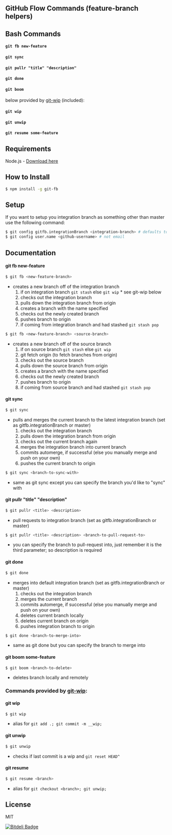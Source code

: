 ## GitHub Flow Commands (feature-branch helpers)

## Bash Commands
#### ```git fb new-feature```
#### ```git sync```
#### ```git pullr "title" "description"```
#### ```git done```
#### ```git boom```
below provided by [git-wip](https://github.com/tjmehta/git-wip) (included):
#### ```git wip```
#### ```git unwip```
#### ```git resume some-feature```

## Requirements

Node.js - [Download here](http://nodejs.org/download/)

## How to Install

```sh
$ npm install -g git-fb
```

## Setup

If you want to setup you integration branch as something other than master use the following command:
```sh
$ git config gitfb.integrationBranch <integration-branch> # defaults to master
$ git config user.name <github-username> # not email
```


## Documentation

#### git fb new-feature
```sh
$ git fb <new-feature-branch>
```
* creates a new branch off of the integration branch
  1. if on integration branch ```git stash``` else ```git wip``` * see git-wip below
  2. checks out the integration branch
  3. pulls down the integration branch from origin
  4. creates a branch with the name specified
  5. checks out the newly created branch
  6. pushes branch to origin
  7. if coming from integration branch and had stashed ```git stash pop```

```sh
$ git fb <new-feature-branch> <source-branch>
```
* creates a new branch off of the source branch
  1. if on source branch ```git stash``` else ```git wip```
  2. git fetch origin (to fetch branches from origin)
  3. checks out the source branch
  4. pulls down the source branch from origin
  5. creates a branch with the name specified
  6. checks out the newly created branch
  7. pushes branch to origin
  8. if coming from source branch and had stashed ```git stash pop```

#### git sync
```sh
$ git sync
```
* pulls and merges the current branch to the latest integration branch (set as gitfb.integrationBranch or master)
  1. checks out the integration branch
  2. pulls down the integration branch from origin
  3. checks out the current branch again
  4. merges the integration branch into current branch
  5. commits automerge, if successful (else you manually merge and push on your own)
  6. pushes the current branch to origin

```sh
$ git sync <branch-to-sync-with>
```
* same as git sync except you can specify the branch you'd like to "sync" with

#### git pullr "title" "description"
```sh
$ git pullr <title> <description>
```
* pull requests to integration branch (set as gitfb.integrationBranch or master)

```sh
$ git pullr <title> <description> <branch-to-pull-request-to>
```
* you can specify the branch to pull-request into, just remember it is the third parameter; so description is required

#### git done
```sh
$ git done
```
* merges into default integration branch (set as gitfb.integrationBranch or master)
  1. checks out the integration branch
  2. merges the current branch
  3. commits automerge, if successful (else you manually merge and push on your own)
  4. deletes current branch locally
  5. deletes current branch on origin
  6. pushes integration branch to origin

```sh
$ git done <branch-to-merge-into>
```
* same as git done but you can specify the branch to merge into

#### git boom some-feature
```sh
$ git boom <branch-to-delete>
```
* deletes branch locally and remotely

### Commands provided by [git-wip](https://github.com/tjmehta/git-wip):

#### git wip
```sh
$ git wip
```
* alias for ```git add .; git commit -m __wip;```

#### git unwip
```sh
$ git unwip
```
* checks if last commit is a wip and ```git reset HEAD^```

#### git resume
```sh
$ git resume <branch>
```
* alias for ```git checkout <branch>; git unwip;```


## License
MIT

[![Bitdeli Badge](https://d2weczhvl823v0.cloudfront.net/tjmehta/git-fb/trend.png)](https://bitdeli.com/free "Bitdeli Badge")

